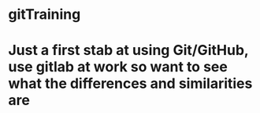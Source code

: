 # gitTraining
# Just a first stab at using Git/GitHub, use gitlab at work so want to see what the differences and similarities are
